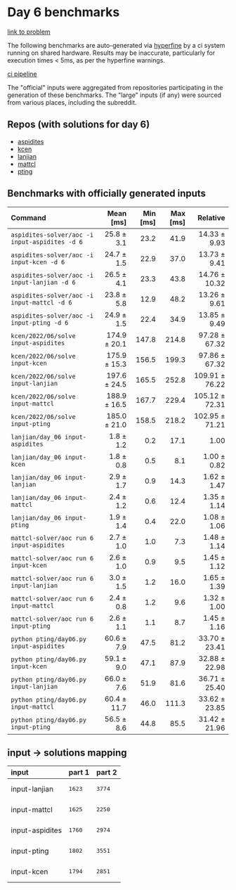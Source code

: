 # Day 6 benchmarks

[link to problem](http://adventofcode.com/2022/day/6)

The following benchmarks are auto-generated via [hyperfine](https://github.com/sharkdp/hyperfine) by a ci system running on shared hardware. Results may be inaccurate, particularly for execution times < 5ms, as per the hyperfine warnings.

[ci pipeline](http://ci.papercode.net:8080/teams/aoc2022/pipelines/aoc-compare-2022)

The "official" inputs were aggregated from repositories participating in the generation of these benchmarks. The "large" inputs (if any) were sourced from various places, including the subreddit.

## Repos (with solutions for day 6)


- [aspidites](https://github.com/aspidites/aoc2022)
- [kcen](https://github.com/kcen/AdventOfCode)
- [lanjian](https://github.com/LanJian/aoc-2022)
- [mattcl](https://github.com/mattcl/aoc2022)
- [pting](https://github.com/pting/aoc2022)

## Benchmarks with officially generated inputs
| Command | Mean [ms] | Min [ms] | Max [ms] | Relative |
|:---|---:|---:|---:|---:|
| `aspidites-solver/aoc -i input-aspidites -d 6` | 25.8 ± 3.1 | 23.2 | 41.9 | 14.33 ± 9.93 |
| `aspidites-solver/aoc -i input-kcen -d 6` | 24.7 ± 1.5 | 22.9 | 37.0 | 13.73 ± 9.41 |
| `aspidites-solver/aoc -i input-lanjian -d 6` | 26.5 ± 4.1 | 23.3 | 43.8 | 14.76 ± 10.32 |
| `aspidites-solver/aoc -i input-mattcl -d 6` | 23.8 ± 5.8 | 12.9 | 48.2 | 13.26 ± 9.61 |
| `aspidites-solver/aoc -i input-pting -d 6` | 24.9 ± 1.5 | 22.4 | 34.9 | 13.85 ± 9.49 |
| `kcen/2022/06/solve input-aspidites` | 174.9 ± 20.1 | 147.8 | 214.8 | 97.28 ± 67.32 |
| `kcen/2022/06/solve input-kcen` | 175.9 ± 15.3 | 156.5 | 199.3 | 97.86 ± 67.32 |
| `kcen/2022/06/solve input-lanjian` | 197.6 ± 24.5 | 165.5 | 252.8 | 109.91 ± 76.22 |
| `kcen/2022/06/solve input-mattcl` | 188.9 ± 16.5 | 167.7 | 229.4 | 105.12 ± 72.31 |
| `kcen/2022/06/solve input-pting` | 185.0 ± 21.0 | 158.5 | 218.2 | 102.95 ± 71.21 |
| `lanjian/day_06 input-aspidites` | 1.8 ± 1.2 | 0.2 | 17.1 | 1.00 |
| `lanjian/day_06 input-kcen` | 1.8 ± 0.8 | 0.5 | 8.1 | 1.00 ± 0.82 |
| `lanjian/day_06 input-lanjian` | 2.9 ± 1.7 | 0.9 | 14.3 | 1.62 ± 1.47 |
| `lanjian/day_06 input-mattcl` | 2.4 ± 1.2 | 0.6 | 12.4 | 1.35 ± 1.14 |
| `lanjian/day_06 input-pting` | 1.9 ± 1.4 | 0.4 | 22.0 | 1.08 ± 1.06 |
| `mattcl-solver/aoc run 6 input-aspidites` | 2.7 ± 1.0 | 1.0 | 7.3 | 1.48 ± 1.14 |
| `mattcl-solver/aoc run 6 input-kcen` | 2.6 ± 1.0 | 0.9 | 9.5 | 1.45 ± 1.12 |
| `mattcl-solver/aoc run 6 input-lanjian` | 3.0 ± 1.5 | 1.2 | 16.0 | 1.65 ± 1.39 |
| `mattcl-solver/aoc run 6 input-mattcl` | 2.4 ± 0.8 | 1.2 | 9.6 | 1.32 ± 1.00 |
| `mattcl-solver/aoc run 6 input-pting` | 2.6 ± 1.1 | 1.1 | 8.7 | 1.45 ± 1.16 |
| `python pting/day06.py input-aspidites` | 60.6 ± 7.9 | 47.5 | 81.2 | 33.70 ± 23.41 |
| `python pting/day06.py input-kcen` | 59.1 ± 9.0 | 47.1 | 87.9 | 32.88 ± 22.98 |
| `python pting/day06.py input-lanjian` | 66.0 ± 7.6 | 51.9 | 81.6 | 36.71 ± 25.40 |
| `python pting/day06.py input-mattcl` | 60.4 ± 11.7 | 46.0 | 111.3 | 33.62 ± 23.85 |
| `python pting/day06.py input-pting` | 56.5 ± 8.6 | 44.8 | 85.5 | 31.42 ± 21.96 |

## input -> solutions mapping
|input|part 1|part 2|
|:---|:---|:---|
|input-lanjian|<pre>1623</pre>|<pre>3774</pre>|
|input-mattcl|<pre>1625</pre>|<pre>2250</pre>|
|input-aspidites|<pre>1760</pre>|<pre>2974</pre>|
|input-pting|<pre>1802</pre>|<pre>3551</pre>|
|input-kcen|<pre>1794</pre>|<pre>2851</pre>|
